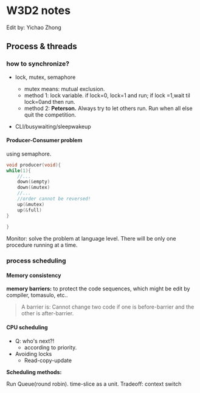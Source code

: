 # W3D2 notes

Edit by: Yichao Zhong

## Process & threads

### how to synchronize?

- lock, mutex, semaphore
  - mutex means: mutual exclusion.
  - method 1: lock variable. if lock=0, lock=1 and run; if lock =1,wait til lock=0and then run.
  - method 2: **Peterson.** Always try to let others run. Run when all else quit the competition.

- CLI/busywaiting/sleepwakeup

#### Producer-Consumer problem 

using semaphore.

```cpp
void producer(void){
while(1){
	//...
	down(&empty)
	down(&mutex)
	//...
    //order cannot be reversed!
	up(&mutex)
	up(&full)
}
	
}
```

Monitor: solve the problem at language level. There will be only one procedure running at a time.

### process scheduling

#### Memory consistency

**memory barriers:** to protect the code sequences, which might be edit by compiler, tomasulo,  etc..

> A barrier is: Cannot change two code if one is before-barrier and the other is after-barrier.

#### CPU scheduling

- Q: who's next?!
  - according to priority.
- Avoiding locks
  - Read-copy-update

**Scheduling methods:** 

Run Queue(round robin). time-slice as a unit. Tradeoff: context switch

